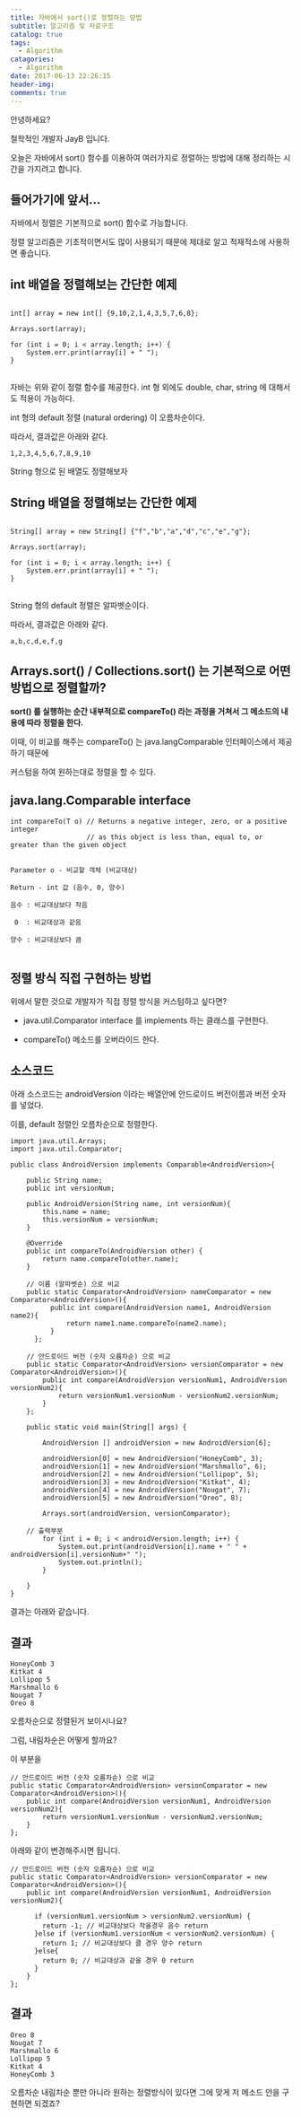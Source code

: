```yaml
---
title: 자바에서 sort()로 정렬하는 방법
subtitle: 알고리즘 및 자료구조
catalog: true
tags:
  - Algorithm
catagories:
  - Algorithm
date: 2017-06-13 22:26:15
header-img:
comments: true
---
```



안녕하세요?

철학적인 개발자 JayB 입니다.

오늘은 자바에서 sort() 함수를 이용하여 여러가지로 정렬하는 방법에 대해 정리하는 시간을 가지려고 합니다.

## 들어가기에 앞서...

자바에서 정렬은 기본적으로 sort() 함수로 가능합니다.

정렬 알고리즘은 기초적이면서도 많이 사용되기 때문에 제대로 알고 적재적소에 사용하면 좋습니다.

## int 배열을 정렬해보는 간단한 예제

<pre>
<code>
int[] array = new int[] {9,10,2,1,4,3,5,7,6,8};

Arrays.sort(array);

for (int i = 0; i < array.length; i++) {
    System.err.print(array[i] + " ");
}
</code>
</pre>

자바는 위와 같이 정렬 함수를 제공한다. int 형 외에도 double, char, string 에 대해서도 적용이 가능하다.

int 형의 default 정렬 (natural ordering) 이 오름차순이다.

따라서, 결과값은 아래와 같다.

```
1,2,3,4,5,6,7,8,9,10
```

String 형으로 된 배열도 정렬해보자

## String 배열을 정렬해보는 간단한 예제

<pre>
<code>
String[] array = new String[] {"f","b","a","d","c","e","g"};

Arrays.sort(array);

for (int i = 0; i < array.length; i++) {
    System.err.print(array[i] + " ");
}
</code>
</pre>

String 형의 default 정렬은 알파벳순이다.

따라서, 결과값은 아래와 같다.

```
a,b,c,d,e,f,g
```

## Arrays.sort() / Collections.sort() 는 기본적으로 어떤 방법으로 정렬할까?

**sort() 를 실행하는 순간 내부적으로 compareTo() 라는 과정을 거쳐서 그 메소드의 내용에 따라 정렬을 한다.**

이때, 이 비교를 해주는 compareTo() 는 java.langComparable<T> 인터페이스에서 제공하기 때문에

커스텀을 하여 원하는대로 정렬을 할 수 있다.

## java.lang.Comparable<T> interface

```
int compareTo(T o) // Returns a negative integer, zero, or a positive integer
                   // as this object is less than, equal to, or greater than the given object
```

<pre>
<code>
Parameter o - 비교할 객체 (비교대상)

Return - int 값 (음수, 0, 양수)

음수 : 비교대상보다 작음

 0  : 비교대상과 같음

양수 : 비교대상보다 큼
</code>
</pre>

## 정렬 방식 직접 구현하는 방법

위에서 말한 것으로 개발자가 직접 정렬 방식을 커스텀하고 싶다면?

* java.util.Comparator<T> interface 를 implements 하는 클래스를 구현한다.

* compareTo() 메소드를 오버라이드 한다.


## 소스코드

아래 소스코드는 androidVersion 이라는 배열안에 안드로이드 버전이름과 버전 숫자를 넣었다.

이를, default 정렬인 오름차순으로 정렬한다.

```
import java.util.Arrays;
import java.util.Comparator;

public class AndroidVersion implements Comparable<AndroidVersion>{

	public String name;
	public int versionNum;

	public AndroidVersion(String name, int versionNum){
		this.name = name;
		this.versionNum = versionNum;
	}

	@Override
	public int compareTo(AndroidVersion other) {
		return name.compareTo(other.name);
	}

    // 이름 (알파벳순) 으로 비교
  	public static Comparator<AndroidVersion> nameComparator = new Comparator<AndroidVersion>(){                               
          public int compare(AndroidVersion name1, AndroidVersion name2){
              return name1.name.compareTo(name2.name);
          }
      };

    // 안드로이드 버전 (숫자 오름차순) 으로 비교
    public static Comparator<AndroidVersion> versionComparator = new Comparator<AndroidVersion>(){       
        public int compare(AndroidVersion versionNum1, AndroidVersion versionNum2){
            return versionNum1.versionNum - versionNum2.versionNum;
        }
    };

	public static void main(String[] args) {

		AndroidVersion [] androidVersion = new AndroidVersion[6];

		androidVersion[0] = new AndroidVersion("HoneyComb", 3);
		androidVersion[1] = new AndroidVersion("Marshmallo", 6);
		androidVersion[2] = new AndroidVersion("Lollipop", 5);
		androidVersion[3] = new AndroidVersion("Kitkat", 4);
		androidVersion[4] = new AndroidVersion("Nougat", 7);
		androidVersion[5] = new AndroidVersion("Oreo", 8);

		Arrays.sort(androidVersion, versionComparator);

    // 출력부분
		for (int i = 0; i < androidVersion.length; i++) {
			System.out.print(androidVersion[i].name + " " + androidVersion[i].versionNum+" ");
			System.out.println();
		}

	}
}
```

결과는 아래와 같습니다.

## 결과

```
HoneyComb 3
Kitkat 4
Lollipop 5
Marshmallo 6
Nougat 7
Oreo 8
```

오름차순으로 정렬된거 보이시나요?

그럼, 내림차순은 어떻게 할까요?

이 부분을

```
// 안드로이드 버전 (숫자 오름차순) 으로 비교
public static Comparator<AndroidVersion> versionComparator = new Comparator<AndroidVersion>(){       
    public int compare(AndroidVersion versionNum1, AndroidVersion versionNum2){
        return versionNum1.versionNum - versionNum2.versionNum;
    }
};
```

아래와 같이 변경해주시면 됩니다.

```
// 안드로이드 버전 (숫자 오름차순) 으로 비교
public static Comparator<AndroidVersion> versionComparator = new Comparator<AndroidVersion>(){       
    public int compare(AndroidVersion versionNum1, AndroidVersion versionNum2){

      if (versionNum1.versionNum > versionNum2.versionNum) {
        return -1; // 비교대상보다 작을경우 음수 return
      }else if (versionNum1.versionNum < versionNum2.versionNum) {
        return 1; // 비교대상보다 클 경우 양수 return
      }else{
        return 0; // 비교대상과 같을 경우 0 return
      }
    }
};
```

## 결과

```
Oreo 8
Nougat 7
Marshmallo 6
Lollipop 5
Kitkat 4
HoneyComb 3
```

오름차순 내림차순 뿐만 아니라 원하는 정렬방식이 있다면 그에 맞게 저 메소드 안을 구현하면 되겠죠?
